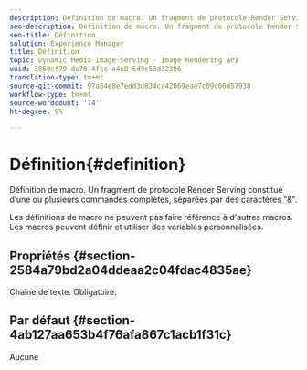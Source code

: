 ```yaml
---
description: Définition de macro. Un fragment de protocole Render Serving constitué d’une ou plusieurs commandes complètes, séparées par des caractères "&".
seo-description: Définition de macro. Un fragment de protocole Render Serving constitué d’une ou plusieurs commandes complètes, séparées par des caractères "&".
seo-title: Définition
solution: Experience Manager
title: Définition
topic: Dynamic Media Image Serving - Image Rendering API
uuid: 3860cf79-de70-4fcc-a4e8-6d9c53d32396
translation-type: tm+mt
source-git-commit: 97a84e8e7edd3d834ca42069eae7c09c00d57938
workflow-type: tm+mt
source-wordcount: '74'
ht-degree: 9%

---
```



# Définition{#definition}

Définition de macro. Un fragment de protocole Render Serving constitué d’une ou plusieurs commandes complètes, séparées par des caractères &quot;&amp;&quot;.

Les définitions de macro ne peuvent pas faire référence à d&#39;autres macros. Les macros peuvent définir et utiliser des variables personnalisées.

## Propriétés {#section-2584a79bd2a04ddeaa2c04fdac4835ae}

Chaîne de texte. Obligatoire.

## Par défaut {#section-4ab127aa653b4f76afa867c1acb1f31c}

Aucune
